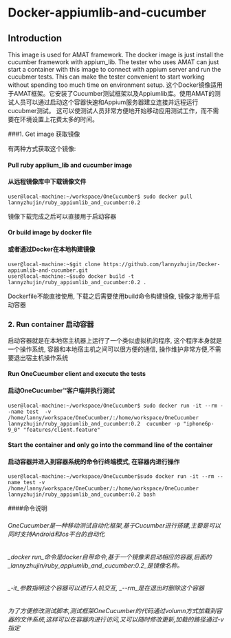 # Docker-appiumlib-and-cucumber

## Introduction
This image is used for AMAT framework. The docker image is just install the cucumber framework with appium_lib. The tester who uses AMAT can just start a container with this image to connect with appium server and run the cucubmer tests.
This can make the tester convenient to start working without spending too much time on environment setup.
这个Docker镜像适用于AMAT框架。它安装了Cucumber测试框架以及Appiumlib库。使用AMAT的测试人员可以通过启动这个容器快速和Appium服务器建立连接并远程运行cucubmer测试。
这可以使测试人员非常方便地开始移动应用测试工作，而不需要在环境设置上花费太多的时间。

###1. Get image 获取镜像

有两种方式获取这个镜像:

#### Pull ruby applium_lib and cucumber image
#### 从远程镜像库中下载镜像文件
```
user@local-machine:~/workspace/OneCucumber$ sudo docker pull lannyzhujin/ruby_appiumlib_and_cucumber:0.2
```
镜像下载完成之后可以直接用于启动容器

#### Or build image by docker file
#### 或者通过Docker在本地构建镜像
````
user@local-machine:~$git clone https://github.com/lannyzhujin/Docker-appiumlib-and-cucumber.git
user@local-machine:~$sudo docker build -t lannyzhujin/ruby_appiumlib_and_cucumber:0.2 .
````
Dockerfile不能直接使用, 下载之后需要使用build命令构建镜像, 镜像才能用于启动容器

### 2. Run container 启动容器
启动容器就是在本地宿主机器上运行了一个类似虚拟机的程序, 这个程序本身就是一个操作系统, 容器和本地宿主机之间可以很方便的通信, 操作维护非常方便,不需要退出宿主机操作系统

#### Run OneCucumber client and execute the tests
#### 启动OneCucumber™客户端并执行测试

```
user@local-machine:~/workspace/OneCucumber$ sudo docker run -it --rm --name test  -v /home/lanny/workspace/OneCucumber/:/home/workspace/OneCucumber lannyzhujin/ruby_appiumlib_and_cucumber:0.2  cucumber -p "iphone6p-9_0" "features/client.feature"
```

#### Start the container and only go into the command line of the container
#### 启动容器并进入到容器系统的命令行终端模式, 在容器内进行操作
```
user@local-machine:~/workspace/OneCucumber$sudo docker run -it --rm --name test -v /home/lanny/workspace/OneCucumber/:/home/workspace/OneCucumber lannyzhujin/ruby_appiumlib_and_cucumber:0.2 bash
```
####命令说明
###### OneCucumber是一种移动测试自动化框架,基于Cucumber进行搭建,主要是可以同时支持Android和Ios平台的自动化
###### _docker run_命令是docker自带命令,基于一个镜像来启动相应的容器,后面的_lannyzhujin/ruby_appiumlib_and_cucumber:0.2_是镜像名称。
###### _-it_参数指明这个容器可以进行人机交互, _--rm_是在退出时删除这个容器
###### 为了方便修改测试脚本,测试框架OneCucumber的代码通过volumn方式加载到容器的文件系统,这样可以在容器内进行访问,又可以随时修改更新,加载的路径通过-v指定